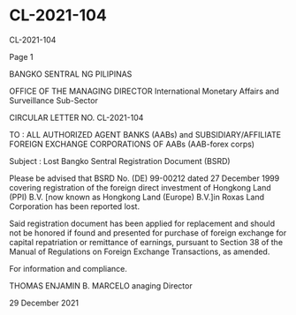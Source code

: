 # CL-2021-104

CL-2021-104

Page 1

BANGKO SENTRAL NG PILIPINAS

OFFICE OF THE MANAGING DIRECTOR International Monetary Affairs and Surveillance Sub-Sector

CIRCULAR LETTER NO. CL-2021-104

TO : ALL AUTHORIZED AGENT BANKS (AABs) and SUBSIDIARY/AFFILIATE FOREIGN EXCHANGE CORPORATIONS OF AABs (AAB-forex corps)

Subject : Lost Bangko Sentral Registration Document (BSRD)

Please be advised that BSRD No. (DE) 99-00212 dated 27 December 1999 covering registration of the foreign direct investment of Hongkong Land (PPI) B.V. [now known as Hongkong Land (Europe) B.V.]in Roxas Land Corporation has been reported lost.

Said registration document has been applied for replacement and should not be honored if found and presented for purchase of foreign exchange for capital repatriation or remittance of earnings, pursuant to Section 38 of the Manual of Regulations on Foreign Exchange Transactions, as amended.

For information and compliance.

THOMAS ENJAMIN B. MARCELO anaging Director

29 December 2021